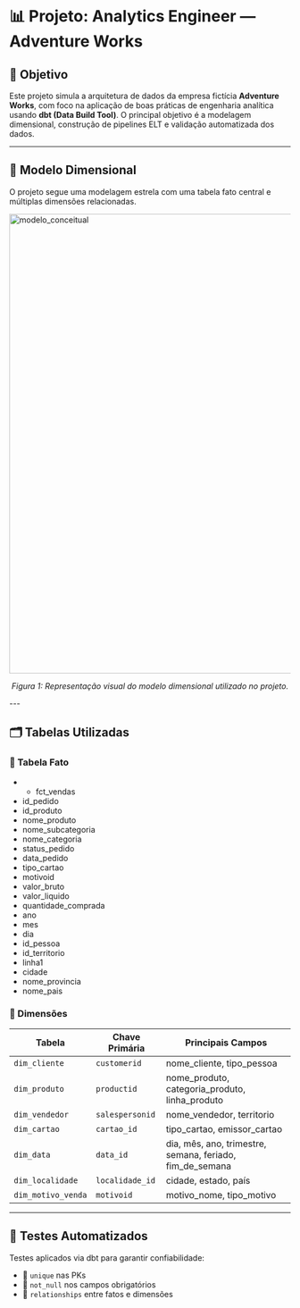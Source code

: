 # 📊 Projeto: Analytics Engineer — Adventure Works

## 🎯 Objetivo

Este projeto simula a arquitetura de dados da empresa fictícia **Adventure Works**, com foco na aplicação de boas práticas de engenharia analítica usando **dbt (Data Build Tool)**. O principal objetivo é a modelagem dimensional, construção de pipelines ELT e validação automatizada dos dados.

---

## 🧠 Modelo Dimensional

O projeto segue uma modelagem estrela com uma tabela fato central e múltiplas dimensões relacionadas.

<img width="770" height="823" alt="modelo_conceitual" src="https://github.com/user-attachments/assets/fd14d1c1-2049-4a02-a7f5-dd5974464589" />

<p align="center"><em>Figura 1: Representação visual do modelo dimensional utilizado no projeto.</em></p>
---

## 🗂️ Tabelas Utilizadas

### 🧾 Tabela Fato

- - fct_vendas
- id_pedido
- id_produto
- nome_produto
- nome_subcategoria
- nome_categoria
- status_pedido
- data_pedido
- tipo_cartao
- motivoid
- valor_bruto
- valor_liquido
- quantidade_comprada
- ano
- mes
- dia
- id_pessoa
- id_territorio
- linha1
- cidade
- nome_provincia
- nome_pais



### 🧱 Dimensões

| Tabela              | Chave Primária      | Principais Campos                 |
|---------------------|---------------------|-----------------------------------|
| `dim_cliente`       | `customerid`        | nome_cliente, tipo_pessoa         |
| `dim_produto`       | `productid`         | nome_produto, categoria_produto, linha_produto |
| `dim_vendedor`      | `salespersonid`     | nome_vendedor, territorio         |
| `dim_cartao`        | `cartao_id`         | tipo_cartao, emissor_cartao       |
| `dim_data`          | `data_id`           | dia, mês, ano, trimestre, semana, feriado, fim_de_semana |
| `dim_localidade`    | `localidade_id`     | cidade, estado, país              |
| `dim_motivo_venda`  | `motivoid`          | motivo_nome, tipo_motivo          |

---

## 🧪 Testes Automatizados

Testes aplicados via dbt para garantir confiabilidade:

- 🔹 `unique` nas PKs
- 🔹 `not_null` nos campos obrigatórios
- 🔹 `relationships` entre fatos e dimensões







